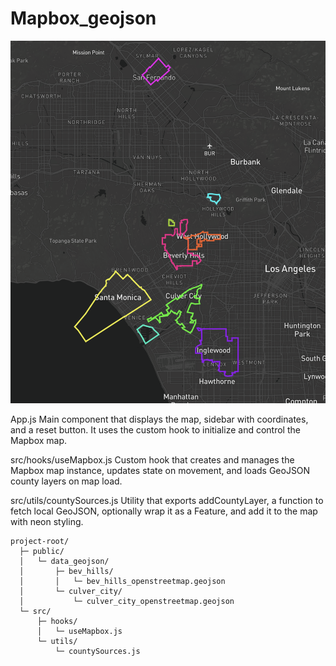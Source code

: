 # Mapbox_geojson

![Screenshot of the App](./assets/screenshot.png)



App.js Main component that displays the map, sidebar with coordinates, and a reset button. It uses the custom hook to initialize and control the Mapbox map.

src/hooks/useMapbox.js Custom hook that creates and manages the Mapbox map instance, updates state on movement, and loads GeoJSON county layers on map load.

src/utils/countySources.js Utility that exports addCountyLayer, a function to fetch local GeoJSON, optionally wrap it as a Feature, and add it to the map with neon styling.

```Md
project-root/
  ├─ public/
  │   └─ data_geojson/
  │       ├─ bev_hills/
  │       │   └─ bev_hills_openstreetmap.geojson
  │       └─ culver_city/
  │           └─ culver_city_openstreetmap.geojson
  └─ src/
      ├─ hooks/
      │   └─ useMapbox.js
      └─ utils/
          └─ countySources.js
```







